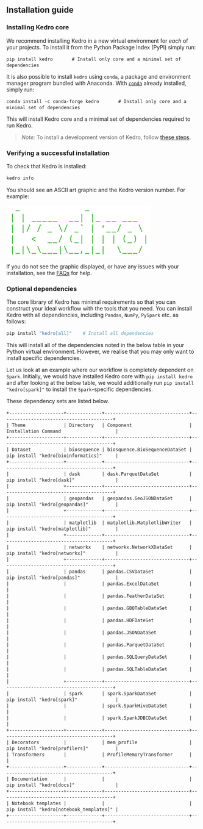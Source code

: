 ## Installation guide

### Installing Kedro core

We recommend installing Kedro in a new virtual environment for *each* of your projects. To install it from the Python Package Index (PyPI) simply run:

```
pip install kedro       # Install only core and a minimal set of dependencies
```

It is also possible to install `kedro` using `conda`, a package and environment manager program bundled with Anaconda. With [`conda`](https://kedro.readthedocs.io/en/stable/02_getting_started/01_prerequisites.html#python-virtual-environments) already installed, simply run:

```
conda install -c conda-forge kedro       # Install only core and a minimal set of dependencies
```

This will install Kedro core and a minimal set of dependencies required to run Kedro.

> *Note:* To install a development version of Kedro, follow [these steps](../06_resources/01_faq.md#how-can-i-use-development-version-of-kedro).

### Verifying a successful installation
To check that Kedro is installed:

```bash
kedro info
```

You should see an ASCII art graphic and the Kedro version number. For example:

![](images/kedro_graphic.png)

If you do not see the graphic displayed, or have any issues with your installation, see the [FAQs](../06_resources/01_faq.md) for help.

### Optional dependencies

The core library of Kedro has minimal requirements so that you can construct your ideal workflow with the tools that you need. You can install Kedro with all dependencies, including `Pandas`, `NumPy`, `PySpark` etc. as follows:

```bash
pip install "kedro[all]"    # Install all dependencies
```

This will install all of the dependencies noted in the below table in your Python virtual environment. However, we realise that you may only want to install specific dependencies.

Let us look at an example where our workflow is completely dependent on `Spark`. Initially, we would have installed Kedro core with `pip install kedro` and after looking at the below table, we would additionally run `pip install "kedro[spark]"` to install the `Spark`-specific dependencies.


These dependency sets are listed below.

```eval_rst
+--------------------+-------------+-------------------------------+-----------------------------------------+
| Theme              | Directory   | Component                     | Installation Command                    |
+--------------------+-------------+-------------------------------+-----------------------------------------+
| Dataset            | biosequence | biosquence.BioSequenceDataSet | pip install "kedro[bioinformatics]"     |
+--------------------+-------------+-------------------------------+-----------------------------------------+
|                    | dask        | dask.ParquetDataSet           | pip install "kedro[dask]"               |
|                    +-------------+-------------------------------+-----------------------------------------+
|                    | geopandas   | geopandas.GeoJSONDataSet      | pip install "kedro[geopandas]"          |
|                    +-------------+-------------------------------+-----------------------------------------+
|                    | matplotlib  | matplotlib.MatplotlibWriter   | pip install "kedro[matplotlib]"         |
|                    +-------------+-------------------------------+-----------------------------------------+
|                    | networkx    | networkx.NetworkXDataSet      | pip install "kedro[networkx]"           |
|                    +-------------+-------------------------------+-----------------------------------------+
|                    | pandas      | pandas.CSVDataSet             | pip install "kedro[pandas]"             |
|                    |             | pandas.ExcelDataSet           |                                         |
|                    |             | pandas.FeatherDataSet         |                                         |
|                    |             | pandas.GBQTableDataSet        |                                         |
|                    |             | pandas.HDFDateSet             |                                         |
|                    |             | pandas.JSONDataSet            |                                         |
|                    |             | pandas.ParquetDataSet         |                                         |
|                    |             | pandas.SQLQueryDataSet        |                                         |
|                    |             | pandas.SQLTableDataSet        |                                         |
|                    +-------------+-------------------------------+-----------------------------------------+
|                    | spark       | spark.SparkDataSet            | pip install "kedro[spark]"              |
|                    |             | spark.SparkHiveDataSet        |                                         |
|                    |             | spark.SparkJDBCDataSet        |                                         |
+--------------------+-------------+-------------------------------+-----------------------------------------+
| Decorators         |             | mem_profile                   | pip install "kedro[profilers]"          |
| Transformers       |             | ProfileMemoryTransformer      |                                         |
+--------------------+-------------+-------------------------------+-----------------------------------------+
| Documentation      |             |                               | pip install "kedro[docs]"               |
+--------------------+-------------+-------------------------------+-----------------------------------------+
| Notebook templates |             |                               | pip install "kedro[notebook_templates]" |
+--------------------+-------------+-------------------------------+-----------------------------------------+
```
